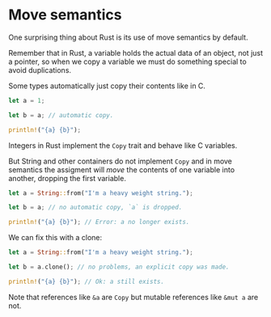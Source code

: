 # Move semantics

One surprising thing about Rust is its use of move semantics by default.

Remember that in Rust, a variable holds the actual data of an object, not
just a pointer, so when we copy a variable we must do something special
to avoid duplications.

Some types automatically just copy their contents like in C.

```Rust
let a = 1;

let b = a; // automatic copy.

println!("{a} {b}");
```

Integers in Rust implement the `Copy` trait and behave like C variables.

But String and other containers do not implement `Copy` and in move semantics
the assigment will *move* the contents of one variable into another, dropping
the first variable.

```Rust
let a = String::from("I'm a heavy weight string.");

let b = a; // no automatic copy, `a` is dropped.

println!("{a} {b}"); // Error: a no longer exists.

```

We can fix this with a clone:

```Rust
let a = String::from("I'm a heavy weight string.");

let b = a.clone(); // no problems, an explicit copy was made.

println!("{a} {b}"); // Ok: a still exists.

```

Note that references like `&a` are `Copy` but mutable references
like `&mut a` are not.
